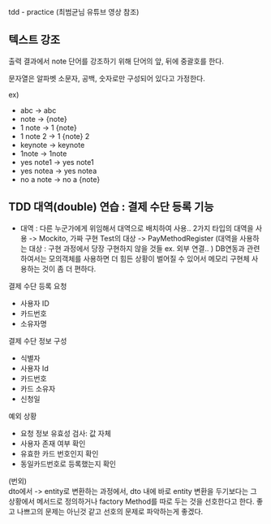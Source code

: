 tdd - practice (최범균님 유튜브 영상 참조)

## 텍스트 강조 
출력 결과에서 note 단어를 강조하기 위해 단어의 앞, 뒤에 중괄호를 한다.

문자열은 알파벳 소문자, 공백, 숫자로만 구성되어 있다고 가정한다.

ex)
* abc -> abc
* note -> {note}
* 1 note -> 1 {note}
* 1 note 2 -> 1 {note} 2
* keynote -> keynote
* 1note -> 1note
* yes note1 -> yes note1
* yes notea -> yes notea
* no a note -> no a {note}

## TDD 대역(double) 연습 : 결제 수단 등록 기능

- 대역 : 다른 누군가에게 위임해서 대역으로 배치하여 사용..
2가지 타입의 대역을 사용 -> Mockito, 가짜 구현
Test의 대상 -> PayMethodRegister (대역을 사용하는 대상 : 구현 과정에서 당장 구현하지 않을 것들 ex. 외부 연결.. )
DB연동과 관련하여서는 모의객체를 사용하면 더 힘든 상황이 벌어질 수 있어서  메모리 구현체 사용하는 것이 좀 더 편하다.

결제 수단 등록 요청
* 사용자 ID
* 카드번호
* 소유자명

결제 수단 정보 구성
* 식별자
* 사용자 Id
* 카드번호
* 카드 소유자
* 신청일

예외 상황
* 요청 정보 유효성 검사: 값 자체
* 사용자 존재 여부 확인
* 유효한 카드 번호인지 확인
* 동일카드번호로 등록했는지 확인

(번외)  
dto에서 -> entity로 변환하는 과정에서, dto 내에 바로 entity 변환을 두기보다는
그 상황에서 메서드로 정의하거나 factory Method를 따로 두는 것을 선호한다고 한다.
좋고 나쁘고의 문제는 아닌것 같고 선호의 문제로 파악하는게 좋겠다.  